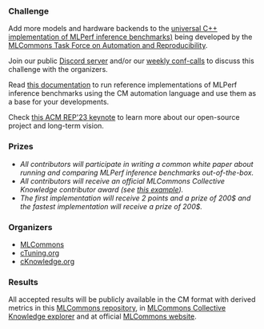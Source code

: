 ### Challenge

Add more models and hardware backends to the [universal C++ implementation of MLPerf inference benchmarks)](https://github.com/mlcommons/ck/tree/master/cm-mlops/script/app-mlperf-inference-cpp)
being developed by the [MLCommons Task Force on Automation and Reproducibility](https://github.com/mlcommons/ck/blob/master/docs/taskforce.md).

Join our public [Discord server](https://discord.gg/JjWNWXKxwT) and/or
our [weekly conf-calls](https://docs.google.com/document/d/1zMNK1m_LhWm6jimZK6YE05hu4VH9usdbKJ3nBy-ZPAw/edit)
to discuss this challenge with the organizers.

Read [this documentation](https://github.com/mlcommons/ck/blob/master/docs/mlperf/inference/README.md) 
to run reference implementations of MLPerf inference benchmarks 
using the CM automation language and use them as a base for your developments.

Check [this ACM REP'23 keynote](https://doi.org/10.5281/zenodo.8105339) to learn more about our open-source project and long-term vision.


### Prizes

* *All contributors will participate in writing a common white paper about running and comparing MLPerf inference benchmarks out-of-the-box.*
* *All contributors will receive an official MLCommons Collective Knowledge contributor award (see [this example](https://ctuning.org/awards/ck-award-202307-zhu.pdf)).*
* *The first implementation will receive 2 points and a prize of 200$ and the fastest implementation will receive a prize of 200$.*



### Organizers

* [MLCommons](https://cKnowledge.org/mlcommons-taskforce)
* [cTuning.org](https://www.linkedin.com/company/ctuning-foundation)
* [cKnowledge.org](https://www.linkedin.com/company/cknowledge)

### Results

All accepted results will be publicly available in the CM format with derived metrics 
in this [MLCommons repository](https://github.com/mlcommons/ck_mlperf_results),
in [MLCommons Collective Knowledge explorer](https://access.cknowledge.org/playground/?action=experiments) 
and at official [MLCommons website](https://mlcommons.org).
